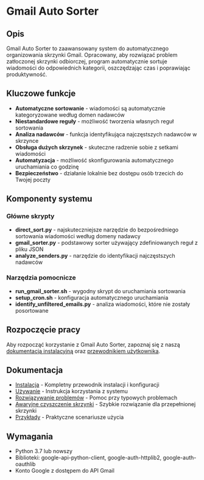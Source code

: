 # Gmail Auto Sorter

## Opis

Gmail Auto Sorter to zaawansowany system do automatycznego organizowania skrzynki Gmail. Opracowany, aby rozwiązać problem zatłoczonej skrzynki odbiorczej, program automatycznie sortuje wiadomości do odpowiednich kategorii, oszczędzając czas i poprawiając produktywność.

## Kluczowe funkcje

- **Automatyczne sortowanie** - wiadomości są automatycznie kategoryzowane według domen nadawców
- **Niestandardowe reguły** - możliwość tworzenia własnych reguł sortowania
- **Analiza nadawców** - funkcja identyfikująca najczęstszych nadawców w skrzynce
- **Obsługa dużych skrzynek** - skuteczne radzenie sobie z setkami wiadomości
- **Automatyzacja** - możliwość skonfigurowania automatycznego uruchamiania co godzinę
- **Bezpieczeństwo** - działanie lokalnie bez dostępu osób trzecich do Twojej poczty

## Komponenty systemu

### Główne skrypty

- **direct_sort.py** - najskuteczniejsze narzędzie do bezpośredniego sortowania wiadomości według domeny nadawcy
- **gmail_sorter.py** - podstawowy sorter używający zdefiniowanych reguł z pliku JSON
- **analyze_senders.py** - narzędzie do identyfikacji najczęstszych nadawców

### Narzędzia pomocnicze

- **run_gmail_sorter.sh** - wygodny skrypt do uruchamiania sortowania
- **setup_cron.sh** - konfiguracja automatycznego uruchamiania
- **identify_unfiltered_emails.py** - analiza wiadomości, które nie zostały posortowane

## Rozpoczęcie pracy

Aby rozpocząć korzystanie z Gmail Auto Sorter, zapoznaj się z naszą [dokumentacją instalacyjną](INSTALLATION.md) oraz [przewodnikiem użytkownika](USAGE.md).

## Dokumentacja

- [Instalacja](INSTALLATION.md) - Kompletny przewodnik instalacji i konfiguracji
- [Używanie](USAGE.md) - Instrukcja korzystania z systemu
- [Rozwiązywanie problemów](TROUBLESHOOTING.md) - Pomoc przy typowych problemach
- [Awaryjne czyszczenie skrzynki](EMERGENCY.md) - Szybkie rozwiązanie dla przepełnionej skrzynki
- [Przykłady](EXAMPLES.md) - Praktyczne scenariusze użycia

## Wymagania

- Python 3.7 lub nowszy
- Biblioteki: google-api-python-client, google-auth-httplib2, google-auth-oauthlib
- Konto Google z dostępem do API Gmail